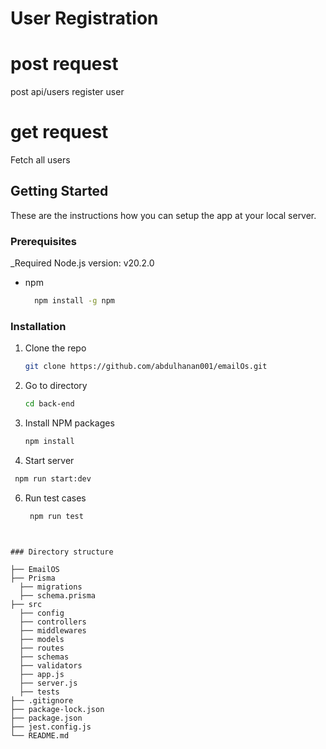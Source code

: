 # User Registration

# post request
  post api/users register user
# get request
  Fetch all users


<!-- GETTING STARTED -->
## Getting Started

These are the instructions how you can setup the app at your local server.

### Prerequisites

_Required Node.js version: v20.2.0
 
* npm
  ```sh
    npm install -g npm
  ```

### Installation

1. Clone the repo
   ```sh
   git clone https://github.com/abdulhanan001/emailOs.git
   ```
2. Go to directory
    ```sh
   cd back-end
   ```

3. Install NPM packages
   ```sh
   npm install
   ```

4. Start server
 ```sh
  npm run start:dev
 ```
6. Run test cases
   ```sh
    npm run test
  ```


### Directory structure
  
├── EmailOS
  ├── Prisma
    ├── migrations
    ├── schema.prisma
  ├── src
    ├── config
    ├── controllers
    ├── middlewares
    ├── models
    ├── routes
    ├── schemas
    ├── validators
    ├── app.js
    ├── server.js
    ├── tests
  ├── .gitignore
  ├── package-lock.json
  ├── package.json
  ├── jest.config.js
  └── README.md

